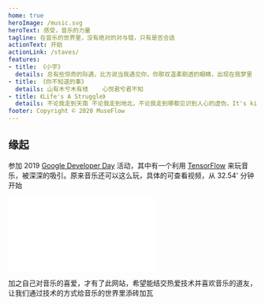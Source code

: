 ```yaml
---
home: true
heroImage: /music.svg
heroText: 感受，音乐的力量
tagline: 在音乐的世界里，没有绝对的对与错，只有是否合适
actionText: 开始
actionLink: /staves/
features:
- title: 《小宇》
  details: 总有些惊奇的际遇，比方说当我遇见你，你那双温柔剔透的眼睛，出现在我梦里
- title: 《你不知道的事》
  details: 山有木兮木有枝    心悦君兮君不知
- title: 《Life's A Struggle》
  details: 不论我走到天南 不论我走到地北，不论我走到哪都见识到人心的虚伪，It's kinda funny 在人的眼里只有 Money，外表好像要帮你 却只是想帮他自己，笑容可掬的脸后面 谁知道是个狼心狗肺，连朋友都能背叛 因为只有名利合他口味，她说她爱你的时候讲的是问心无愧，搞不好她爱的是你身后的荣华富贵
footer: Copyright © 2020 MuseFlow
---
```


## 缘起

参加 2019 [Google Developer Day](https://events.google.cn/intl/zh-CN/developerdays2019/) 活动，其中有一个利用 [TensorFlow](https://www.tensorflow.org) 来玩音乐，被深深的吸引。原来音乐还可以这么玩，具体的可查看视频，从 32.54' 分钟开始

<iframe src="//player.bilibili.com/player.html?aid=68131431&bvid=BV1BJ411w7Sr&cid=118090273&page=1" scrolling="no" border="0" frameborder="no" framespacing="0" allowfullscreen="true"> </iframe>

加之自己对音乐的喜爱，才有了此网站，希望能结交热爱技术并喜欢音乐的道友，让我们通过技术的方式给音乐的世界里添砖加瓦